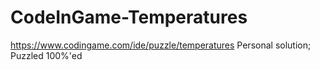 # CodeInGame-Temperatures

https://www.codingame.com/ide/puzzle/temperatures
Personal solution;
Puzzled 100%'ed
